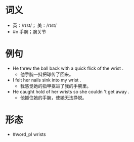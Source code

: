 # 词义
- 英：/rɪst/； 美：/rɪst/
- #n 手腕；腕关节
# 例句
- He threw the ball back with a quick flick of the wrist .
	- 他手腕一抖把球传了回来。
- I felt her nails sink into my wrist .
	- 我感觉她的指甲抠进了我的手腕里。
- He caught hold of her wrists so she couldn 't get away .
	- 他抓住她的手腕，使她无法挣脱。
# 形态
- #word_pl wrists
